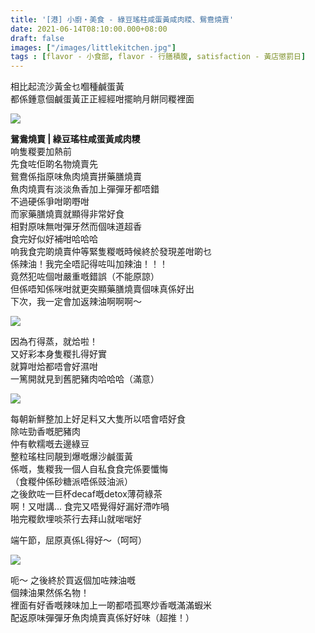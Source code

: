 ```yaml
---
title: '[港] 小廚・美食 - 綠豆瑤柱咸蛋黃咸肉糭、鴛鴦燒賣'
date: 2021-06-14T08:10:00.000+08:00
draft: false
images: ["/images/littlekitchen.jpg"]
tags : [flavor - 小食部, flavor - 行膳積腹, satisfaction - 黃店懲罰日]
---
```


相比起流沙黃金乜嗰種鹹蛋黃  
都係鍾意個鹹蛋黃正正經經咁擺晌月餅同糉裡面  

![](/images/littlekitchen.jpg)

**鴛鴦燒賣 | 綠豆瑤柱咸蛋黃咸肉糭**  
响隻糉要加熱前  
先食咗佢啲名物燒賣先  
鴛鴦係指原味魚肉燒賣拼藥膳燒賣  
魚肉燒賣有淡淡魚香加上彈彈牙都唔錯  
不過硬係爭咁啲嘢咁  
而家藥膳燒賣就顯得非常好食  
相對原味無咁彈牙然而個味道超香  
食完好似好補咁哈哈哈  
响我食完啲燒賣仲等緊隻糉嘅時候終於發現差咁啲乜  
係辣油！我完全唔記得咗叫加辣油！！！  
竟然犯咗個咁嚴重嘅錯誤（不能原諒）  
但係唔知係咪咁就更突顯藥膳燒賣個味真係好出  
下次，我一定會加返辣油啊啊啊～  

![](/images/littlekitchen1.jpg)

因為冇得蒸，就烚啦！  
又好彩本身隻糉扎得好實  
就算咁烚都唔會好濕咁  
一篤開就見到舊肥豬肉哈哈哈（滿意）  

![](/images/littlekitchen2.jpg)

每朝新鮮整加上好足料又大隻所以唔會唔好食  
除咗勁香嘅肥豬肉  
仲有軟糯嘅去邊綠豆  
整粒瑤柱同靚到爆嘅爆沙鹹蛋黃  
係嘅，隻糉我一個人自私食食完係要懺悔  
（食糉仲係砂糖派唔係豉油派）  
之後飲咗一巨杯decaf嘅detox薄荷綠茶  
啊！又咁講... 食完又唔覺得好漏好滯咋喎  
啪完糉飲埋啖茶行去拜山就啱啱好  
  
端午節，屈原真係L得好～（呵呵）  

![](/images/littlekitchen3.jpg)

呃～ 之後終於買返個加咗辣油嘅  
個辣油果然係名物！  
裡面有好香嘅辣味加上一啲都唔孤寒炒香嘅滿滿蝦米  
配返原味彈彈牙魚肉燒賣真係好好味（超推！）  
